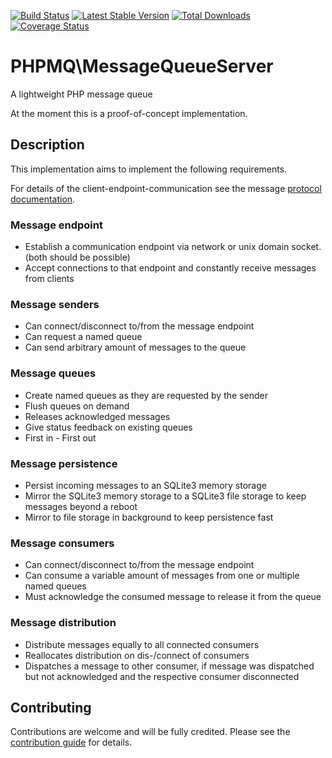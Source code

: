 [![Build Status](https://travis-ci.org/php-mq/server.svg?branch=master)](https://travis-ci.org/php-mq/server)
[![Latest Stable Version](https://poser.pugx.org/php-mq/server/v/stable)](https://packagist.org/packages/php-mq/server) 
[![Total Downloads](https://poser.pugx.org/php-mq/server/downloads)](https://packagist.org/packages/php-mq/server) 
[![Coverage Status](https://coveralls.io/repos/github/php-mq/server/badge.svg?branch=master)](https://coveralls.io/github/php-mq/server?branch=master)

# PHPMQ\MessageQueueServer

A lightweight PHP message queue

At the moment this is a proof-of-concept implementation.

## Description

This implementation aims to implement the following requirements.

For details of the client-endpoint-communication see the message [protocol documentation](https://github.com/php-mq/protocol/blob/master/README.md).

### Message endpoint

* Establish a communication endpoint via network or unix domain socket. (both should be possible)
* Accept connections to that endpoint and constantly receive messages from clients

### Message senders

* Can connect/disconnect to/from the message endpoint
* Can request a named queue
* Can send arbitrary amount of messages to the queue

### Message queues

* Create named queues as they are requested by the sender
* Flush queues on demand
* Releases acknowledged messages
* Give status feedback on existing queues
* First in - First out

### Message persistence
 
* Persist incoming messages to an SQLite3 memory storage
* Mirror the SQLite3 memory storage to a SQLite3 file storage to keep messages beyond a reboot
* Mirror to file storage in background to keep persistence fast 

### Message consumers

* Can connect/disconnect to/from the message endpoint
* Can consume a variable amount of messages from one or multiple named queues
* Must acknowledge the consumed message to release it from the queue 

### Message distribution

* Distribute messages equally to all connected consumers
* Reallocates distribution on dis-/connect of consumers
* Dispatches a message to other consumer, if message was dispatched but not acknowledged and the respective consumer disconnected

## Contributing

Contributions are welcome and will be fully credited. Please see the [contribution guide](.github/CONTRIBUTING.md) for details.


